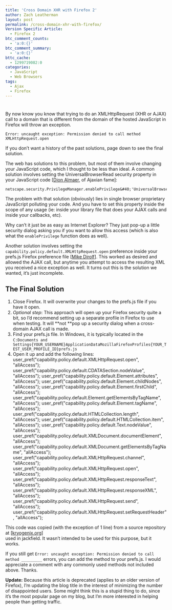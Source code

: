 ```yaml
---
title: 'Cross Domain XHR with Firefox 2'
author: Zach Leatherman
layout: post
permalink: /cross-domain-xhr-with-firefox/
Version Specific Article:
  - Firefox 2
btc_comment_counts:
  - 'a:0:{}'
btc_comment_summary:
  - 'a:0:{}'
bttc_cache:
  - 1299719082:0
categories:
  - JavaScript
  - Web Browsers
tags:
  - Ajax
  - Firefox
---
```

# 

By now know you know that trying to do an XMLHttpRequest (XHR or AJAX) call to a domain that is different from the domain of the hosted JavaScript in Firefox will throw an exception.

`Error: uncaught exception: Permission denied to call method XMLHttpRequest.open`

If you don’t want a history of the past solutions, page down to see the final solution.

The web has solutions to this problem, but most of them involve changing your JavaScript code, which I thought to be less than ideal. A common solution involves setting the UniversalBrowserRead security property in your JavaScript code [[Dion Almaer][1], of Ajaxian fame]:

 [1]: http://almaer.com/blog/archives/000794.html

    netscape.security.PrivilegeManager.enablePrivilege&#40;'UniversalBrowserRead'&#41;;

The problem with that solution (obviously) lies in single browser proprietary JavaScript polluting your code. And you have to set this property inside the scope of any usage (ie: inside your library file that does your AJAX calls and inside your callbacks, etc).

Why can’t it just be as easy as Internet Explorer? They just pop-up a little security dialog asking you if you want to allow this access (which is also what the `enablePrivilege` function does as well).

Another solution involves setting the `capability.policy.default.XMLHttpRequest.open` preference inside your prefs.js Firefox preference file [[Mike Dirolf][2]]. This worked as desired and allowed the AJAX call, but anytime you attempt to access the resulting XML you received a nice exception as well. It turns out this is the solution we wanted, it’s just incomplete.

 [2]: http://blog.dirolf.com/2007/06/enabling-cross-domain-ajax-in-firefox.html

## The Final Solution

1.  Close Firefox. It will overwrite your changes to the prefs.js file if you have it open.
2.  *Optional step*: This approach will open up your Firefox security quite a bit, so I’d recommend setting up a separate profile in Firefox to use when testing. It will **not **pop up a security dialog when a cross-domain AJAX call is made.
3.  Find your prefs.js file. In Windows, it is typically located in the `C:Documents and Settings{YOUR_USERNAME}ApplicationDataMozillaFirefoxProfiles{YOUR_TEST_USER_PROFILE_ID}prefs.js`
4.  Open it up and add the following lines:     user_pref&#40;"capability.policy.default.XMLHttpRequest.open", "allAccess"&#41;;
        user_pref&#40;"capability.policy.default.CDATASection.nodeValue", "allAccess"&#41;;
        user_pref&#40;"capability.policy.default.Element.attributes", "allAccess"&#41;;
        user_pref&#40;"capability.policy.default.Element.childNodes", "allAccess"&#41;;
        user_pref&#40;"capability.policy.default.Element.firstChild", "allAccess"&#41;;
        user_pref&#40;"capability.policy.default.Element.getElementsByTagName", "allAccess"&#41;;
        user_pref&#40;"capability.policy.default.Element.tagName", "allAccess"&#41;;
        user_pref&#40;"capability.policy.default.HTMLCollection.length", "allAccess"&#41;;
        user_pref&#40;"capability.policy.default.HTMLCollection.item", "allAccess"&#41;;
        user_pref&#40;"capability.policy.default.Text.nodeValue", "allAccess"&#41;;
        user_pref&#40;"capability.policy.default.XMLDocument.documentElement", "allAccess"&#41;;
        user_pref&#40;"capability.policy.default.XMLDocument.getElementsByTagName", "allAccess"&#41;;
        user_pref&#40;"capability.policy.default.XMLHttpRequest.channel", "allAccess"&#41;;
        user_pref&#40;"capability.policy.default.XMLHttpRequest.open", "allAccess"&#41;;
        user_pref&#40;"capability.policy.default.XMLHttpRequest.responseText", "allAccess"&#41;;
        user_pref&#40;"capability.policy.default.XMLHttpRequest.responseXML", "allAccess"&#41;;
        user_pref&#40;"capability.policy.default.XMLHttpRequest.send", "allAccess"&#41;;
        user_pref&#40;"capability.policy.default.XMLHttpRequest.setRequestHeader", "allAccess"&#41;;

This code was copied (with the exception of 1 line) from a source repository at [[kryogenix.org][3]]  
used in jackfield. It wasn’t intended to be used for this purpose, but it works.

 [3]: http://svn.kryogenix.org/filedetails.php?repname=kryogenix.org&path=/jackfield/trunk/htmlui/prefs.js&rev=0&sc=0

If you still get `Error: uncaught exception: Permission denied to call method _________` errors, you can add the method to your prefs.js. I would appreciate a comment with any commonly used methods not included above. Thanks.

**Update:** Because this article is deprecated (applies to an older version of Firefox), I’m updating the blog title in the interest of minimizing the number of disappointed users. Some might think this is a stupid thing to do, since it’s the most popular page on my blog, but I’m more interested in helping people than getting traffic.